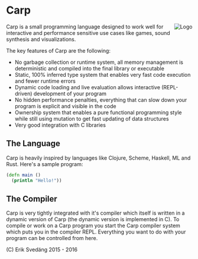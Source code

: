 # Carp

<img src="https://github.com/eriksvedang/Carp/blob/master/img/temp_logo2.jpg" alt="Logo" align="right" />

Carp is a small programming language designed to work well for interactive and performance sensitive use cases like games, sound synthesis and visualizations.

The key features of Carp are the following:

* No garbage collection or runtime system, all memory management is deterministic and compiled into the final library or executable
* Static, 100% inferred type system that enables very fast code execution and fewer runtime errors
* Dynamic code loading and live evaluation allows interactive (REPL-driven) development of your program
* No hidden performance penalties, everything that can slow down your program is explicit and visible in the code
* Ownership system that enables a pure functional programming style while still using mutation to get fast updating of data structures
* Very good integration with C libraries

## The Language
Carp is heavily inspired by languages like Clojure, Scheme, Haskell, ML and Rust. Here's a sample program:

```clojure
(defn main ()
  (println "Hello!"))
```

## The Compiler
Carp is very tightly integrated with it's compiler which itself is written in a dynamic version of Carp (the dynamic version is implemented in C). To compile or work on a Carp program you start the Carp compiler system which puts you in the compiler REPL. Everything you want to do with your program can be controlled from here.

(C) Erik Svedäng 2015 - 2016
